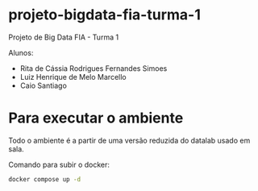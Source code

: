 # projeto-bigdata-fia-turma-1

Projeto de Big Data FIA - Turma 1

Alunos:
  - Rita de Cássia Rodrigues Fernandes Simoes
  - Luiz Henrique de Melo Marcello
  - Caio Santiago

# Para executar o ambiente

Todo o ambiente é a partir de uma versão reduzida do datalab usado em sala.

Comando para subir o docker:
```sh
docker compose up -d
```

